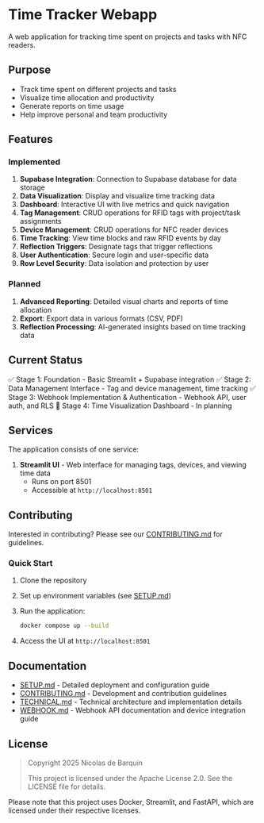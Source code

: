 # Time Tracker Webapp

A web application for tracking time spent on projects and tasks with NFC readers.

## Purpose

- Track time spent on different projects and tasks
- Visualize time allocation and productivity
- Generate reports on time usage
- Help improve personal and team productivity

## Features

### Implemented

1. **Supabase Integration**: Connection to Supabase database for data storage
2. **Data Visualization**: Display and visualize time tracking data
3. **Dashboard**: Interactive UI with live metrics and quick navigation
4. **Tag Management**: CRUD operations for RFID tags with project/task assignments
5. **Device Management**: CRUD operations for NFC reader devices
6. **Time Tracking**: View time blocks and raw RFID events by day
7. **Reflection Triggers**: Designate tags that trigger reflections
8. **User Authentication**: Secure login and user-specific data
9. **Row Level Security**: Data isolation and protection by user

### Planned

1. **Advanced Reporting**: Detailed visual charts and reports of time allocation
2. **Export**: Export data in various formats (CSV, PDF)
3. **Reflection Processing**: AI-generated insights based on time tracking data

## Current Status

✅ Stage 1: Foundation - Basic Streamlit + Supabase integration
✅ Stage 2: Data Management Interface - Tag and device management, time tracking
✅ Stage 3: Webhook Implementation & Authentication - Webhook API, user auth, and RLS
🔄 Stage 4: Time Visualization Dashboard - In planning

## Services

The application consists of one service:

1. **Streamlit UI** - Web interface for managing tags, devices, and viewing time data
   - Runs on port 8501
   - Accessible at `http://localhost:8501`

## Contributing

Interested in contributing? Please see our [CONTRIBUTING.md](CONTRIBUTING.md) for guidelines.

### Quick Start

1. Clone the repository
2. Set up environment variables (see [SETUP.md](SETUP.md))
3. Run the application:

   ```bash
   docker compose up --build
   ```

4. Access the UI at `http://localhost:8501`

## Documentation

- [SETUP.md](SETUP.md) - Detailed deployment and configuration guide
- [CONTRIBUTING.md](CONTRIBUTING.md) - Development and contribution guidelines
- [TECHNICAL.md](TECHNICAL.md) - Technical architecture and implementation details
- [WEBHOOK.md](WEBHOOK.md) - Webhook API documentation and device integration guide

## License

> Copyright 2025 Nicolas de Barquin
>
> This project is licensed under the Apache License 2.0. See the LICENSE file for details.

Please note that this project uses Docker, Streamlit, and FastAPI, which are licensed under their respective licenses.
